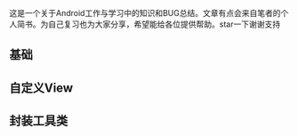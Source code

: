 这是一个关于Android工作与学习中的知识和BUG总结。文章有点会来自笔者的个人简书。为自己复习也为大家分享，希望能给各位提供帮助。star一下谢谢支持
## 基础
## 自定义View
## 封装工具类
